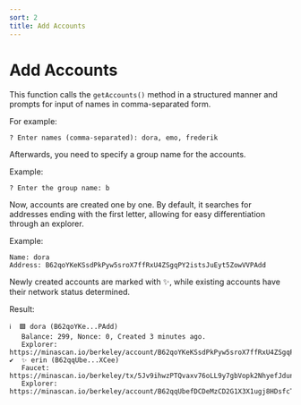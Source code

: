 ```yaml
---
sort: 2
title: Add Accounts
---
```



# Add Accounts

This function calls the `getAccounts()` method in a structured manner and prompts for input of names in comma-separated form.

For example:

```
? Enter names (comma-separated): dora, emo, frederik
```

Afterwards, you need to specify a group name for the accounts.

Example:

```
? Enter the group name: b
```

Now, accounts are created one by one. By default, it searches for addresses ending with the first letter, allowing for easy differentiation through an explorer.

Example:

```
Name: dora
Address: B62qoYKeKSsdPkPyw5sroX7ffRxU4ZSgqPY2istsJuEyt5ZowVVPAdd
```

Newly created accounts are marked with ✨, while existing accounts have their network status determined.

Result:

```
ℹ  🟩 dora (B62qoYKe...PAdd)
   Balance: 299, Nonce: 0, Created 3 minutes ago.
   Explorer: https://minascan.io/berkeley/account/B62qoYKeKSsdPkPyw5sroX7ffRxU4ZSgqPY1istsJuEyt5ZowVVPAdd
✔  ✨ erin (B62qqUbe...XCee)
   Faucet: https://minascan.io/berkeley/tx/5Jv9ihwzPTQvaxv76oLL9y7gbVopk2NhyefJdunpTAnuRiq5okP8
   Explorer: https://minascan.io/berkeley/account/B62qqUbefDCDeMzCD2G1X3X1ugj8HDsfcTXge1oNTBzj5ACiQvdXCee
```